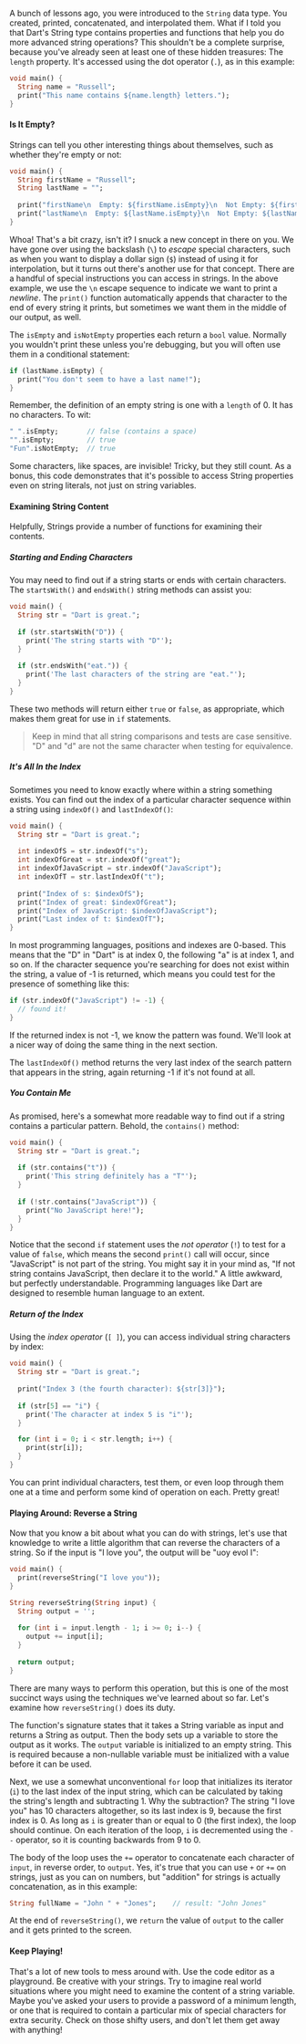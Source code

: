 A bunch of lessons ago, you were introduced to the `String` data type. You created, printed, concatenated, and interpolated them. What if I told you that Dart's String type contains properties and functions that help you do more advanced string operations? This shouldn't be a complete surprise, because you've already seen at least one of these hidden treasures: The `length` property. It's accessed using the dot operator (`.`), as in this example:

```dart
void main() {
  String name = "Russell";
  print("This name contains ${name.length} letters.");
}
```

#### Is It Empty?

Strings can tell you other interesting things about themselves, such as whether they're empty or not:

```dart
void main() {
  String firstName = "Russell";
  String lastName = "";
  
  print("firstName\n  Empty: ${firstName.isEmpty}\n  Not Empty: ${firstName.isNotEmpty}");
  print("lastName\n  Empty: ${lastName.isEmpty}\n  Not Empty: ${lastName.isNotEmpty}");
}
```

Whoa! That's a bit crazy, isn't it? I snuck a new concept in there on you. We have gone over using the backslash (`\`) to *escape* special characters, such as when you want to display a dollar sign (`$`) instead of using it for interpolation, but it turns out there's another use for that concept. There are a handful of special instructions you can access in strings. In the above example, we use the `\n` escape sequence to indicate we want to print a *newline*. The `print()` function automatically appends that character to the end of every string it prints, but sometimes we want them in the middle of our output, as well.

The `isEmpty` and `isNotEmpty` properties each return a `bool` value. Normally you wouldn't print these unless you're debugging, but you will often use them in a conditional statement:

```dart
if (lastName.isEmpty) {
  print("You don't seem to have a last name!");
}
```

Remember, the definition of an empty string is one with a `length` of 0. It has no characters. To wit:

```dart
" ".isEmpty;       // false (contains a space)
"".isEmpty;        // true
"Fun".isNotEmpty;  // true
```

Some characters, like spaces, are invisible! Tricky, but they still count. As a bonus, this code demonstrates that it's possible to access String properties even on string literals, not just on string variables.

#### Examining String Content

Helpfully, Strings provide a number of functions for examining their contents.

##### Starting and Ending Characters

You may need to find out if a string starts or ends with certain characters. The `startsWith()` and `endsWith()` string methods can assist you:

```dart
void main() {
  String str = "Dart is great.";
    
  if (str.startsWith("D")) {
    print('The string starts with "D"');
  }
    
  if (str.endsWith("eat.")) {
    print('The last characters of the string are "eat."');
  }
}
```

These two methods will return either `true` or `false`, as appropriate, which makes them great for use in `if` statements.

> Keep in mind that all string comparisons and tests are case sensitive. "D" and "d" are not the same character when testing for equivalence. 

##### It's All In the Index

Sometimes you need to know exactly where within a string something exists. You can find out the index of a particular character sequence within a string using `indexOf()` and `lastIndexOf()`:

```dart
void main() {
  String str = "Dart is great.";
    
  int indexOfS = str.indexOf("s");
  int indexOfGreat = str.indexOf("great");
  int indexOfJavaScript = str.indexOf("JavaScript");
  int indexOfT = str.lastIndexOf("t");
  
  print("Index of s: $indexOfS");
  print("Index of great: $indexOfGreat");
  print("Index of JavaScript: $indexOfJavaScript");
  print("Last index of t: $indexOfT");
}
```

In most programming languages, positions and indexes are 0-based. This means that the "D" in "Dart" is at index 0, the following "a" is at index 1, and so on. If the character sequence you're searching for does not exist within the string, a value of -1 is returned, which means you could test for the presence of something like this:

```dart
if (str.indexOf("JavaScript") != -1) {
  // found it!
}
```

If the returned index is not -1, we know the pattern was found. We'll look at a nicer way of doing the same thing in the next section.

The `lastIndexOf()` method returns the very last index of the search pattern that appears in the string, again returning -1 if it's not found at all.

##### You Contain Me

As promised, here's a somewhat more readable way to find out if a string contains a particular pattern. Behold, the `contains()` method:

```dart
void main() {
  String str = "Dart is great.";
    
  if (str.contains("t")) {
    print('This string definitely has a "T"');
  }
  
  if (!str.contains("JavaScript")) {
    print("No JavaScript here!");
  }
}
```

Notice that the second `if` statement uses the *not operator* (`!`) to test for a value of `false`, which means the second `print()` call will occur, since "JavaScript" is not part of the string. You might say it in your mind as, "If not string contains JavaScript, then declare it to the world." A little awkward, but perfectly understandable. Programming languages like Dart are designed to resemble human language to an extent.

##### Return of the Index

Using the *index operator* (`[ ]`), you can access individual string characters by index:

```dart
void main() {
  String str = "Dart is great.";
  
  print("Index 3 (the fourth character): ${str[3]}");
    
  if (str[5] == "i") {
    print('The character at index 5 is "i"');
  }

  for (int i = 0; i < str.length; i++) {
    print(str[i]);
  }
}
```

You can print individual characters, test them, or even loop through them one at a time and perform some kind of operation on each. Pretty great!

#### Playing Around: Reverse a String

Now that you know a bit about what you can do with strings, let's use that knowledge to write a little algorithm that can reverse the characters of a string. So if the input is "I love you", the output will be "uoy evol I":

```dart
void main() {
  print(reverseString("I love you"));
}

String reverseString(String input) {
  String output = '';
  
  for (int i = input.length - 1; i >= 0; i--) {
    output += input[i];
  }
  
  return output;
}
```

There are many ways to perform this operation, but this is one of the most succinct ways using the techniques we've learned about so far. Let's examine how `reverseString()` does its duty.

The function's signature states that it takes a String variable as input and returns a String as output. Then the body sets up a variable to store the output as it works. The `output` variable is initialized to an empty string. This is required because a non-nullable variable must be initialized with a value before it can be used.

Next, we use a somewhat unconventional `for` loop that initializes its iterator (`i`) to the last index of the input string, which can be calculated by taking the string's length and subtracting 1. Why the subtraction? The string "I love you" has 10 characters altogether, so its last index is 9, because the first index is 0. As long as `i` is greater than or equal to 0 (the first index), the loop should continue. On each iteration of the loop, `i` is decremented using the `--` operator, so it is counting backwards from 9 to 0.

The body of the loop uses the `+=` operator to concatenate each character of `input`, in reverse order, to `output`. Yes, it's true that you can use `+` or `+=` on strings, just as you can on numbers, but "addition" for strings is actually concatenation, as in this example:

```dart
String fullName = "John " + "Jones";    // result: "John Jones"
```

At the end of `reverseString()`, we `return` the value of `output` to the caller and it gets printed to the screen.

#### Keep Playing!

That's a lot of new tools to mess around with. Use the code editor as a playground. Be creative with your strings. Try to imagine real world situations where you might need to examine the content of a string variable. Maybe you've asked your users to provide a password of a minimum length, or one that is required to contain a particular mix of special characters for extra security. Check on those shifty users, and don't let them get away with anything!